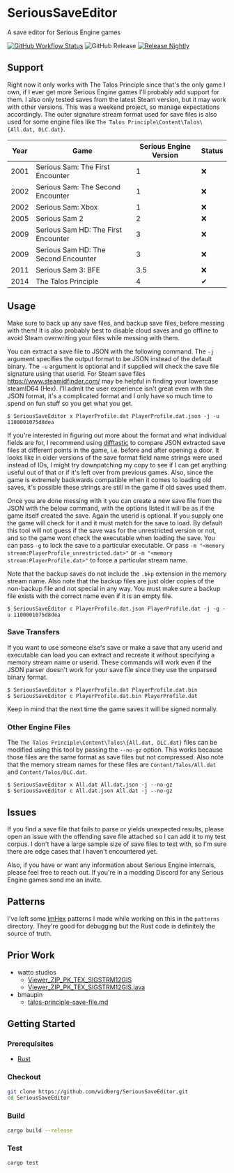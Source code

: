 # SeriousSaveEditor

A save editor for Serious Engine games

[![GitHub Workflow Status](https://img.shields.io/github/actions/workflow/status/widberg/SeriousSaveEditor/build.yml)](https://github.com/widberg/SeriousSaveEditor/actions)
![GitHub Release](https://img.shields.io/github/v/release/widberg/SeriousSaveEditor)
[![Release Nightly](https://img.shields.io/badge/release-nightly-5e025f?labelColor=301934)](https://nightly.link/widberg/SeriousSaveEditor/workflows/build/master)

## Support

Right now it only works with The Talos Principle since that's the only game I own, if I ever get more Serious Engine games I'll probably add support for them. I also only tested saves from the latest Steam version, but it may work with other versions. This was a weekend project, so manage expectations accordingly. The outer signature stream format used for save files is also used for some engine files like `The Talos Principle\Content\Talos\{All.dat, DLC.dat}`.

| Year | Game                                 | Serious Engine Version | Status |
|------|--------------------------------------|------------------------|--------|
| 2001 | Serious Sam: The First Encounter     | 1                      | ❌      |
| 2002 | Serious Sam: The Second Encounter    | 1                      | ❌      |
| 2002 | Serious Sam: Xbox                    | 1                      | ❌      |
| 2005 | Serious Sam 2                        | 2                      | ❌      |
| 2009 | Serious Sam HD: The First Encounter  | 3                      | ❌      |
| 2009 | Serious Sam HD: The Second Encounter | 3                      | ❌      |
| 2011 | Serious Sam 3: BFE                   | 3.5                    | ❌      |
| 2014 | The Talos Principle                  | 4                      | ✔      |

## Usage

Make sure to back up any save files, and backup save files, before messing with them! It is also probably best to disable cloud saves and go offline to avoid Steam overwriting your files while messing with them.

You can extract a save file to JSON with the following command. The `-j` argument specifies the output format to be JSON instead of the default binary. The `-u` argument is optional and if supplied will check the save file signature using that userid. For Steam save files https://www.steamidfinder.com/ may be helpful in finding your lowercase steamID64 (Hex). I'll admit the user experience isn't great even with the JSON format, it's a complicated format and I only have so much time to spend on fun stuff so you get what you get.

```console
$ SeriousSaveEditor x PlayerProfile.dat PlayerProfile.dat.json -j -u 1100001075d8dea
```

If you're interested in figuring out more about the format and what individual fields are for, I recommend using [difftastic](https://github.com/Wilfred/difftastic) to compare JSON extracted save files at different points in the game, i.e. before and after opening a door. It looks like in older versions of the save format field name strings were used instead of IDs, I might try downpatching my copy to see if I can get anything useful out of that or if it's left over from previous games. Also, since the game is extremely backwards compatible when it comes to loading old saves, it's possible these strings are still in the game if old saves used them.

Once you are done messing with it you can create a new save file from the JSON with the below command, with the options listed it will be as if the game itself created the save. Again the userid is optional. If you supply one the game will check for it and it must match for the save to load. By default this tool will not guess if the save was for the unrestricted version or not, and so the game wont check the executable when loading the save. You can pass `-g` to lock the save to a particular executable. Or pass `-m "<memory stream:PlayerProfile_unrestricted.dat>"` or `-m "<memory stream:PlayerProfile.dat>"` to force a particular stream name.

Note that the backup saves do not include the `.bkp` extension in the memory stream name. Also note that the backup files are just older copies of the non-backup file and not special in any way. You must make sure a backup file exists with the correct name even if it is an empty file.

```console
$ SeriousSaveEditor c PlayerProfile.dat.json PlayerProfile.dat -j -g -u 1100001075d8dea
```

### Save Transfers

If you want to use someone else's save or make a save that any userid and executable can load you can extract and recreate it without specifying a memory stream name or userid. These commands will work even if the JSON parser doesn't work for your save file since they use the unparsed binary format.

```console
$ SeriousSaveEditor x PlayerProfile.dat PlayerProfile.dat.bin
$ SeriousSaveEditor c PlayerProfile.dat.bin PlayerProfile.dat
```

Keep in mind that the next time the game saves it will be signed normally.

### Other Engine Files

The `The Talos Principle\Content\Talos\{All.dat, DLC.dat}` files can be modified using this tool by passing the `--no-gz` option. This works because those files are the same format as save files but not compressed. Also note that the memory stream names for these files are `Content/Talos/All.dat` and `Content/Talos/DLC.dat`.

```console
$ SeriousSaveEditor x All.dat All.dat.json -j --no-gz
$ SeriousSaveEditor c All.dat.json All.dat -j --no-gz
```

## Issues

If you find a save file that fails to parse or yields unexpected results, please open an issue with the offending save file attached so I can add it to my test corpus. I don't have a large sample size of save files to test with, so I'm sure there are edge cases that I haven't encountered yet.

Also, if you have or want any information about Serious Engine internals, please feel free to reach out. If you're in a modding Discord for any Serious Engine games send me an invite.

## Patterns

I've left some [ImHex](https://imhex.werwolv.net/) patterns I made while working on this in the `patterns` directory. They're good for debugging but the Rust code is definitely the source of truth.

## Prior Work

* watto studios
  - [Viewer_ZIP_PK_TEX_SIGSTRM12GIS](https://www.watto.org/specs.html?specs=Viewer_ZIP_PK_TEX_SIGSTRM12GIS)
  - [Viewer_ZIP_PK_TEX_SIGSTRM12GIS.java](https://github.com/wattostudios/GameExtractor/blob/master/src/org/watto/ge/plugin/viewer/Viewer_ZIP_PK_TEX_SIGSTRM12GIS.java)
* bmaupin
  - [talos-principle-save-file.md](https://gist.github.com/bmaupin/a9f55a4fd167aad40857db2a26e1672f#file-talos-principle-save-file-md)

## Getting Started

### Prerequisites

* [Rust](https://www.rust-lang.org/)

### Checkout

```sh
git clone https://github.com/widberg/SeriousSaveEditor.git
cd SeriousSaveEditor
```

### Build

```sh
cargo build --release
```

### Test

```sh
cargo test
```
